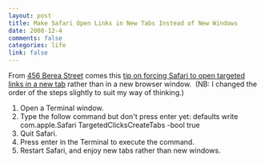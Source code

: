 ```yaml
--- 
layout: post
title: Make Safari Open Links in New Tabs Instead of New Windows
date: 2008-12-4
comments: false
categories: life
link: false
---
```

From <a title="456 Berea Street" href="http://www.456bereastreet.com/">456 Berea Street</a> comes this <a title="Force Safari to Open Targeted Links in a New Tab" href="http://www.456bereastreet.com/archive/200812/make_safari_open_targeted_links_in_new_tabs_instead_of_new_windows/">tip on forcing Safari to open targeted links in a new tab</a> rather than in a new browser window.  (NB: I changed the order of the steps slightly to suit my way of thinking.)
<ol>
	<li>Open a Terminal window.</li>
	<li>Type the follow command but don't press enter yet: defaults write com.apple.Safari TargetedClicksCreateTabs -bool true</li>
	<li>Quit Safari.</li>
	<li>Press enter in the Terminal to execute the command.</li>
	<li>Restart Safari, and enjoy new tabs rather than new windows.</li>
</ol>
<div></div>
